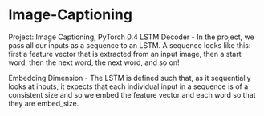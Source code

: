 # Image-Captioning
Project: Image Captioning, PyTorch 0.4
LSTM Decoder - In the project, we pass all our inputs as a sequence to an LSTM. A sequence looks like this: first a feature vector that is extracted from an input image, then a start word, then the next word, the next word, and so on!

Embedding Dimension - The LSTM is defined such that, as it sequentially looks at inputs, it expects that each individual input in a sequence is of a consistent size and so we embed the feature vector and each word so that they are embed_size.
